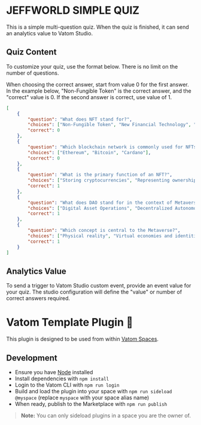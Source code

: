 # JEFFWORLD SIMPLE QUIZ

This is a simple multi-question quiz. When the quiz is finished, it can send an analytics value to Vatom Studio.

## Quiz Content

To customize your quiz, use the format below. There is no limit on the number of questions.

When choosing the correct answer, start from value 0 for the first answer. In the example below, "Non-Fungible Token" is the correct answer, and the "correct" value is 0. If the second answer is correct, use value of 1.


```json
[
    {
        "question": "What does NFT stand for?",
        "choices": ["Non-Fungible Token", "New Financial Technology", "National Finance Treaty"],
        "correct": 0
    },
    {
        "question": "Which blockchain network is commonly used for NFTs?",
        "choices": ["Ethereum", "Bitcoin", "Cardano"],
        "correct": 0
    },
    {
        "question": "What is the primary function of an NFT?",
        "choices": ["Storing cryptocurrencies", "Representing ownership or proof of authenticity", "Decentralized voting"],
        "correct": 1
    },
    {
        "question": "What does DAO stand for in the context of Metaverse technology?",
        "choices": ["Digital Asset Operations", "Decentralized Autonomous Organization", "Dynamic Augmented Objects"],
        "correct": 1
    },
    {
        "question": "Which concept is central to the Metaverse?",
        "choices": ["Physical reality", "Virtual economies and identities", "Global weather patterns"],
        "correct": 1
    }
]
```

## Analytics Value

To send a trigger to Vatom Studio custom event, provide an event value for your quiz. The studio configuration will define the "value" or number of correct answers required.









# Vatom Template Plugin 🔌

This plugin is designed to be used from within [Vatom Spaces](https://vatom.com).

## Development

- Ensure you have [Node](https://nodejs.org) installed
- Install dependencies with `npm install`
- Login to the Vatom CLI with `npm run login`
- Build and load the plugin into your space with `npm run sideload @myspace` (replace `myspace` with your space alias name)
- When ready, publish to the Marketplace with `npm run publish`

> **Note:** You can only sideload plugins in a space you are the owner of.
